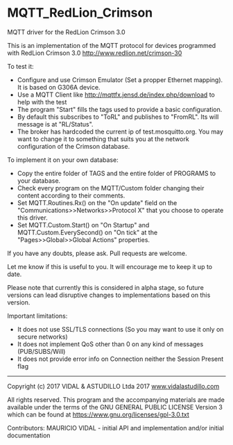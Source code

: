 # MQTT_RedLion_Crimson
MQTT driver for the RedLion Crimson 3.0

This is an implementation of the MQTT protocol for devices programmed with RedLion Crimson 3.0 http://www.redlion.net/crimson-30

To test it:
- Configure and use Crimson Emulator (Set a propper Ethernet mapping). It is based on G306A device.
- Use a MQTT Client like http://mqttfx.jensd.de/index.php/download to help with the test
- The program "Start" fills the tags used to provide a basic configuration.
- By default this subscribes to "ToRL" and publishes to "FromRL". Its will message is at "RL/Status".
- The broker has hardcoded the current ip of test.mosquitto.org. You may want to change it to something that suits you at the network configuration of the Crimson database.

To implement it on your own database:
- Copy the entire folder of TAGS and the entire folder of PROGRAMS to your database.
- Check every program on the MQTT/Custom folder changing their content according to their comments.
- Set MQTT.Routines.Rx() on the "On update" field on the "Communications>>Networks>>Protocol X" that you choose to operate this driver.
- Set MQTT.Custom.Start() on "On Startup" and MQTT.Custom.EverySecond() on "On tick" at the "Pages>>Global>>Global Actions" properties.

If you have any doubts, please ask. Pull requests are welcome.

Let me know if this is useful to you. It will encourage me to keep it up to date.

Please note that currently this is considered in alpha stage, so future versions can lead disruptive changes to implementations based on this version.

Important limitations:
- It does not use SSL/TLS connections (So you may want to use it only on secure networks)
- It does not implement QoS other than 0 on any kind of messages (PUB/SUBS/Will)
- It does not provide error info on Connection neither the Session Present flag

*******************************************************************************
Copyright (c) 2017 VIDAL & ASTUDILLO Ltda 2017
www.vidalastudillo.com

All rights reserved. This program and the accompanying materials are made 
available under the terms of the GNU GENERAL PUBLIC LICENSE Version 3 which can
be found at https://www.gnu.org/licenses/gpl-3.0.txt

Contributors:
   MAURICIO VIDAL - initial API and implementation and/or initial documentation
